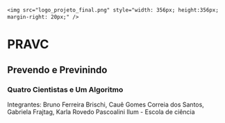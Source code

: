    <img src="logo_projeto_final.png" style="width: 356px; height:356px; margin-right: 20px;" />
# PRAVC
## Prevendo e Previnindo
### Quatro Cientistas e Um Algoritmo
Integrantes: Bruno Ferreira Brischi, Cauê Gomes Correia dos Santos, Gabriela Frajtag, Karla Rovedo Pascoalini
Ilum - Escola de ciência
